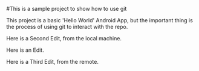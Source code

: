 #This is a sample project to show how to use git

This project is a basic 'Hello World' Android App, but the 
important thing is the process of using git to interact with the repo.

Here is a Second Edit, from the local machine.


Here is an Edit.

Here is a Third Edit, from the remote.
